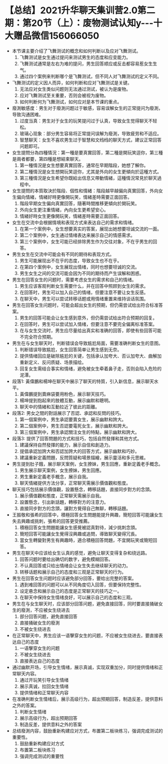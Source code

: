 # 【总结】2021升华聊天集训营2.0第二期：第20节（上）：废物测试认知y---十大赠品微信156066050

-   本节课主要介绍了飞舞测试的概念和如何判断以及应对飞舞测试。
    1.  飞舞测试是女生通过提问来测试男生的态度和应变能力。
    2.  飞舞测试通常是左右为难的提问，男生回答顺应或反击都容易惹女生生气。
    3.  通过四个案例来判断哪个是飞舞测试，但不同人对飞舞测试的定义不同。
-   飞舞测试的定义因人而异，如何判断和应对飞舞测试是关键。
    1.  无法应对女生类似问题则无法通过测试，被认为是废物。
    2.  应对飞舞测试至关重要，否则会被视为废物。
    3.  如何判断何为飞舞测试，如何应对是本节课的重点。
-   廢測敏感度：男生对于廢測问题过于敏感，容易误解女生的正常提问为廢測，导致沟通困难。
    1.  过度当真：男生对于女生的玩笑提问过于认真，导致女生觉得聊天不轻松。
    2.  玻璃心现象：部分男生容易将正常提问误解为廢測，导致疲劳和不适应。
    3.  智慧聊天：女生不喜欢男生过于智慧和文绉绉的聊天方式，建议正常回答问题即可。
-   女生提問分為四種情況：第一種是要真實回答，第二種是開玩笑逗你，第三種是兩者都要，第四種是想結束聊天。
    1.  第一種情況是女生想要真實回答，通常在早期階段，她想了解你。
    2.  第二種情況是女生想開玩笑逗你，尤其是外向的女生更傾向於這種方式。
    3.  第三種情況是女生希望你既給出信息又帶動情緒，這種情況常見於聊天過程中。
-   女生提問的本質取決於階段、個性和情緒：階段越早越偏向真實回答，外向女生偏向情緒，情緒好時更像開玩笑，情緒差時需要正面回答。
    1.  階段早期女生偏向真實回答，隨著時間推移更傾向於開玩笑。
    2.  外向女生更注重情緒，內向女生更希望安心。
    3.  情緒好時女生更像開玩笑，情緒差時需要正面回答。
-   女生在交流中会根据情境和表现方式来表达自己的需求和情绪。
    1.  在第一个案例中，女生想要真实的答案，展现出她想要坦诚交流的一面。
    2.  第二个案例中，女生通过情绪表达来展示自己的情感需求。
    3.  第三个案例中，女生可能已经排除男生作为交往对象，不在乎男生的回答。
-   男生女生在交流中可能会有不同的期待和表现方式。
    1.  男生可能展现出不在乎的态度，导致女生也不在乎。
    2.  在第四个案例中，女生展现出情绪，同时也想要坦诚的交流。
    3.  男生女生之间的交流可能会因为不同的期待而产生误解和困惑。
-   男生在回答女生的问题时，需要考虑女生的需求和自己的情绪。
    1.  男生应该客观判断女生需要什么，并在回答中照顾到女生的需求。
    2.  在回答时，男生可以加入自己的情绪，但要注意不要让女生反感。
    3.  在聊天中，男生可以尝试转移话题或用情绪重置来维持谈话氛围。
-   男生在回答女生问题时，可能会超出女生的预期，但仍需尝试给出符合标准答案。
    1.  男生的回答可能会让女生感到意外，但仍需尝试给出符合预期的回复。
    2.  在回答时，男生可以尝试加入情绪，但要注意不要完全偏离标准答案。
    3.  在与女生交流时，男生应尽量给出真实和准确的回答，即使有些回答可能不完全符合预期。
-   男生在与女生聊天时，判断错误会导致尴尬局面，需要准确判断女生的意图。
    1.  判断错误导致尴尬，女生回答简单让男生感到无奈。
    2.  提供情绪回应是破除尴尬的关键，包括承认加夸大、否认加夸大、曲解加重新定义、反问质疑、场景描绘。
    3.  回复女生需结合事实和情绪，避免被女生牵着鼻子走，否则会陷入危险的泥潭。
-   段落1: 黃偉鵬和楊坤在聊天中展示了聊天的特質，引入新信息，展示聊天水平。
    1.  黃偉鵬提到賣麻袋要用粉色，展示聊天技巧。
    2.  楊坤提到抱起來的肢體互動，展示幽默和聰明。
    3.  聊天中的情緒和互動拉近了彼此的距離。
-   段落2: 男女之間的對話展示了否認、承認和反問的技巧。
    1.  第一個案例中，男生承認要賣女生，展示幽默和誇大。
    2.  第二個案例中，男生否認要電死女生，展示幽默和誇大。
    3.  第三個案例中，男生承認關注女生的特點，展示幽默和誇大。
-   段落3: 提供了回答問題的方式和技巧，包括自然發揮和其他方式。
    1.  建議保持自然發揮的能力，展示自信和創造力。
    2.  提倡承認加誇大和否認加誇大的回答方式，展示幽默和巧妙。
    3.  建議重新定義問題，反問質疑和場景描繪，展示靈活和多元思維。
-   男生提到肚子餓，展示聊天案例，女生撩妹，男生回應，重新定義老手概念。
    1.  男生展示聊天案例，女生撩妹，男生回應。
    2.  男生重新定義老手概念，展示自我。
    3.  聊天情緒提供方法分享，正常聊天需展示價值觀和態度。
-   聊天技巧包括展示價值觀，設置懸念，轉移話題，直接同步對方的念頭。
    1.  展示價值觀和態度，正常聊天需展示自我。
    2.  設置懸念，引出新話題，轉移對方的注意力。
    3.  直接同步對方的念頭，讓對方覺得自己無聊，轉移話題。
-   王振敬和張希的回答中，積極回答女生問題能提升興趣，簡短回答可能讓女生失去興趣或挑刺，張希的回答更受推薦。
    1.  積極回答女生問題能讓女生感覺被認真對待，減少挑刺念頭。
    2.  簡短回答可能讓女生覺得沒興趣或追問，導致聊天變得冗長。
    3.  當女生轉變對男生有興趣時，適合積極回答問題，不宜開玩笑或簡短回答。
-   男生在聊天中应该给女生认真的感觉，避免让聊天变得复杂和绕远路。
    1.  回答问题时要给出确切的数字，避免模糊回答。
    2.  不认真回答或只给出情绪会让女生失去继续聊天的动力。
    3.  转移话题和展示自己的态度和三观是正常聊天的行为。
-   男生在回答女生问题时应该避免部分回答，要给出完整的答案。
    1.  遇到难回答的问题可以从不同角度切入回答，但要保持完整性。
    2.  设定悬念和展示自己的态度是正常聊天的技巧之一。
    3.  在聊天中保持女生情绪良好，可以展示自己的态度和三观。
-   男生在与女生聊天时，应该部分回答问题，避免直接回答，同时要直接捅破女生的廢測，不应被女生绕进去
    1.  部分回答问题，避免直接回答
    2.  直接捅破女生的廢測
    3.  不被女生绕进去
-   在正常聊天中，男生应该一语擊穿女生的问题，不应被女生绕进去，要直接表达自己的态度
    1.  一语擊穿女生的问题
    2.  不被女生绕进去
    3.  直接表达自己的态度
-   通过幽默开场，引导女生情绪，展示真诚，实现双重加分，同时提供情绪和正常聊天内容。
    1.  通过开玩笑引导女生情绪
    2.  展示真诚，拉回女生情绪
    3.  提供情绪和正常聊天内容
-   在准确判断女生情绪后，展示高级行为，超出预期回答，制造反差，提供意料之外的答案。
    1.  判断女生情绪
    2.  展示高级行为，超出预期回答
    3.  制造反差，提供意料之外的答案
-   总结廢測内容，鼓励重新构建应对方式，布置第二板块练习，强调完成测试的重要性。
    1.  鼓励重新构建应对方式
    2.  布置第二板块练习
    3.  强调完成测试的重要性